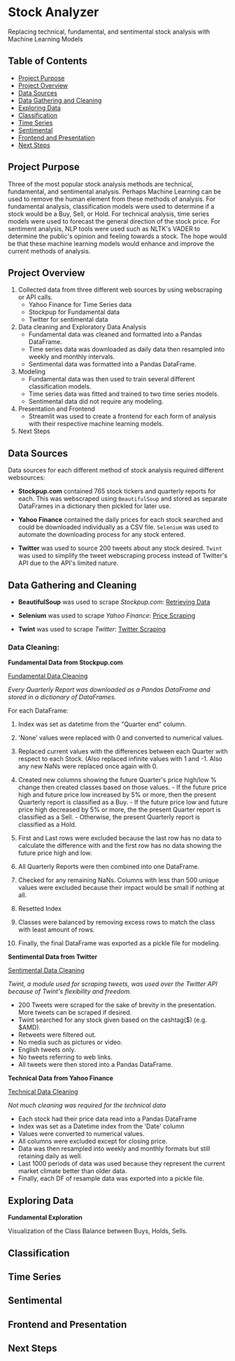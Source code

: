 # Stock Analyzer
Replacing technical, fundamental, and sentimental stock analysis with Machine Learning Models

## Table of Contents
- [Project Purpose](#Project-Purpose)
- [Project Overview](#Project-Overview)
- [Data Sources](#Data-Sources)
- [Data Gathering and Cleaning](#Data-Gathering-and-Cleaning)
- [Exploring Data](#Exploring-Data)
- [Classification](#Classification)
- [Time Series](#Time-Series)
- [Sentimental](#Sentimental)
- [Frontend and Presentation](#Frontend-and-Presentation)
- [Next Steps](#Next-Steps)

## Project Purpose
Three of the most popular stock analysis methods are technical, fundamental, and sentimental analysis.  Perhaps Machine Learning can be used to remove the human element from these methods of analysis.  For fundamental analysis, classification models were used to determine if a stock would be a Buy, Sell, or Hold.  For technical analysis, time series models were used to forecast the general direction of the stock price.  For sentiment analysis, NLP tools were used such as NLTK's VADER to determine the public's opinion and feeling towards a stock.  The hope would be that these machine learning models would enhance and improve the current methods of analysis. 

## Project Overview
1. Collected data from three different web sources by using webscraping or API calls.
    - Yahoo Finance for Time Series data
    - Stockpup for Fundamental data
    - Twitter for sentimental data
2. Data cleaning and Exploratory Data Analysis
    - Fundamental data was cleaned and formatted into a Pandas DataFrame.
    - Time series data was downloaded as daily data then resampled into weekly and monthly intervals.
    - Sentimental data was formatted into a Pandas DataFrame.
3. Modeling
    - Fundamental data was then used to train several different classification models.
    - Time series data was fitted and trained to two time series models.
    - Sentimental data did not require any modeling.
4. Presentation and Frontend
    - Streamlit was used to create a frontend for each form of analysis with their respective machine learning models.
5. Next Steps

## Data Sources
Data sources for each different method of stock analysis required different websources:
- **Stockpup.com** contained 765 stock tickers and quarterly reports for each.  This was webscraped using `BeautifulSoup` and stored as separate DataFrames in a dictionary then pickled for later use.

- **Yahoo Finance** contained the daily prices for each stock searched and could be downloaded individually as a CSV file.  `Selenium` was used to automate the downloading process for any stock entered.

- **Twitter** was used to source 200 tweets about any stock desired.  `Twint` was used to simplify the tweet webscraping process instead of Twitter's API due to the API's limited nature.

## Data Gathering and Cleaning
- __BeautifulSoup__ was used to scrape *Stockpup.com*: [Retrieving Data](Classification/Retrieving_Data.ipynb)

- __Selenium__ was used to scrape *Yahoo Finance*: [Price Scraping](Time_Series/Closing_Price_Scraping.ipynb)

- __Twint__ was used to scrape *Twitter*: [Twitter Scraping](Sentiment/Sentiment_Twitter.ipynb)

### Data Cleaning:
__Fundamental Data from Stockpup.com__

[Fundamental Data Cleaning](Classification/Cleaning_Original_Data.ipynb)

_Every Quarterly Report was downloaded as a Pandas DataFrame and stored in a dictionary of DataFrames._

For each DataFrame:
  1. Index was set as datetime from the "Quarter end" column.
  
  2. 'None' values were replaced with 0 and converted to numerical values.
  
  3. Replaced current values with the differences between each Quarter with respect to each Stock.  (Also replaced infinite values with 1 and -1.  Also any new NaNs were replaced once again with 0.
  
  4. Created new columns showing the future Quarter's price high/low % change then created classes based on those values.
    - If the future price high and future price low increased by 5% or more, then the present Quarterly report is classified as a Buy.
    - If the future price low and future price high decreased by 5% or more, the the present Quarter report is classified as a Sell.
    - Otherwise, the present Quarterly report is classified as a Hold.
    
  5. First and Last rows were excluded because the last row has no data to calculate the difference with and the first row has no data showing the future price high and low.
  
  6. All Quarterly Reports were then combined into one DataFrame.
  
  7. Checked for any remaining NaNs.  Columns with less than 500 unique values were excluded because their impact would be small if nothing at all.
  
  8. Resetted Index
  
  9. Classes were balanced by removing excess rows to match the class with least amount of rows.
  
  10. Finally, the final DataFrame was exported as a pickle file for modeling.


__Sentimental Data from Twitter__

[Sentimental Data Cleaning](Sentiment/Sentiment_Twitter.ipynb)

_Twint, a module used for scraping tweets, was used over the Twitter API because of Twint's flexibility and freedom._

  - 200 Tweets were scraped for the sake of brevity in the presentation.  More tweets can be scraped if desired.
  - Twint searched for any stock given based on the cashtag($) (e.g. $AMD).
  - Retweets were filtered out.
  - No media such as pictures or video.
  - English tweets only.
  - No tweets referring to web links.
  - All tweets were then stored into a Pandas DataFrame.


__Technical Data from Yahoo Finance__

[Technical Data Cleaning](Time_Series/Time_Series_Cleaning_and_Exploring.ipynb)

_Not much cleaning was required for the technical data_

  - Each stock had their price data read into a Pandas DataFrame
  - Index was set as a Datetime index from the 'Date' column
  - Values were converted to numerical values.
  - All columns were excluded except for closing price.
  - Data was then resampled into weekly and monthly formats but still retaining daily as well.
  - Last 1000 periods of data was used because they represent the current market climate better than older data.
  - Finally, each DF of resample data was exported into a pickle file.
  
## Exploring Data

__Fundamental Exploration__

Visualization of the Class Balance between Buys, Holds, Sells.


## Classification

## Time Series

## Sentimental

## Frontend and Presentation

## Next Steps
